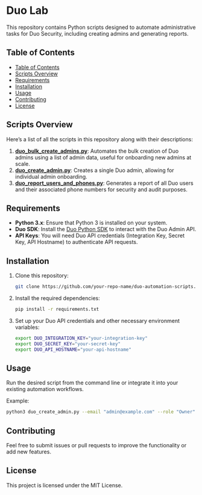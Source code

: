 # Duo Lab

This repository contains Python scripts designed to automate administrative tasks for Duo Security, including creating admins and generating reports.

## Table of Contents
  - [Table of Contents](#table-of-contents)
  - [Scripts Overview](#scripts-overview)
  - [Requirements](#requirements)
  - [Installation](#installation)
  - [Usage](#usage)
  - [Contributing](#contributing)
  - [License](#license)

## Scripts Overview
Here’s a list of all the scripts in this repository along with their descriptions:

1. **[duo_bulk_create_admins.py](duo_bulk_create_admins.py)**: Automates the bulk creation of Duo admins using a list of admin data, useful for onboarding new admins at scale.
2. **[duo_create_admin.py](duo_create_admin.py)**: Creates a single Duo admin, allowing for individual admin onboarding.
3. **[duo_report_users_and_phones.py](duo_report_users_and_phones.py)**: Generates a report of all Duo users and their associated phone numbers for security and audit purposes.

## Requirements
- **Python 3.x**: Ensure that Python 3 is installed on your system.
- **Duo SDK**: Install the [Duo Python SDK](https://duo.com/docs/administration-api) to interact with the Duo Admin API.
- **API Keys**: You will need Duo API credentials (Integration Key, Secret Key, API Hostname) to authenticate API requests.

## Installation
1. Clone this repository:
   ```bash
   git clone https://github.com/your-repo-name/duo-automation-scripts.git
   ```
2. Install the required dependencies:
   ```bash
   pip install -r requirements.txt
   ```
3. Set up your Duo API credentials and other necessary environment variables:
   ```bash
   export DUO_INTEGRATION_KEY="your-integration-key"
   export DUO_SECRET_KEY="your-secret-key"
   export DUO_API_HOSTNAME="your-api-hostname"
   ```

## Usage
Run the desired script from the command line or integrate it into your existing automation workflows.

Example:
```bash
python3 duo_create_admin.py --email "admin@example.com" --role "Owner"
```

## Contributing
Feel free to submit issues or pull requests to improve the functionality or add new features.

## License
This project is licensed under the MIT License.
